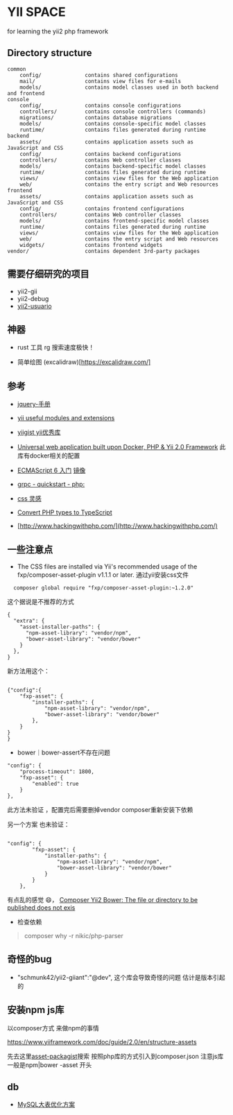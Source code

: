 # YII SPACE
 for learning the yii2 php framework
 
## Directory structure

```
common
    config/              contains shared configurations
    mail/                contains view files for e-mails
    models/              contains model classes used in both backend and frontend
console
    config/              contains console configurations
    controllers/         contains console controllers (commands)
    migrations/          contains database migrations
    models/              contains console-specific model classes
    runtime/             contains files generated during runtime
backend
    assets/              contains application assets such as JavaScript and CSS
    config/              contains backend configurations
    controllers/         contains Web controller classes
    models/              contains backend-specific model classes
    runtime/             contains files generated during runtime
    views/               contains view files for the Web application
    web/                 contains the entry script and Web resources
frontend
    assets/              contains application assets such as JavaScript and CSS
    config/              contains frontend configurations
    controllers/         contains Web controller classes
    models/              contains frontend-specific model classes
    runtime/             contains files generated during runtime
    views/               contains view files for the Web application
    web/                 contains the entry script and Web resources
    widgets/             contains frontend widgets
vendor/                  contains dependent 3rd-party packages
```

## 需要仔细研究的项目
* yii2-gii
* yii2-debug
* [yii2-usuario](https://github.com/2amigos/yii2-usuario)


## 神器

- rust 工具 rg  搜索速度极快！

- 简单绘图 (excalidraw)[https://excalidraw.com/]

## 参考

-  [jquery-手册](https://www.runoob.com/manual/jquery/)
- [yii useful modules and extensions](https://github.com/dmstr)
- [yiigist yii优秀库](https://yiigist.com/packages#!#%3Ftag=extension)
- [Universal web application built upon Docker, PHP & Yii 2.0 Framework](https://github.com/dmstr/phd5-app)
    此库有docker相关的配置    

- [ECMAScript 6 入门](https://es6.ruanyifeng.com/#README) [镜像](https://wangdoc.com/es6/)
- [grpc - quickstart - php:]( https://grpc.io/docs/quickstart/php/)

- [css 灵感](https://chokcoco.github.io/CSS-Inspiration/#/)

- [Convert PHP types to TypeScript ](https://github.com/spatie/typescript-transformer/tree/main)

- [http://www.hackingwithphp.com/](http://www.hackingwithphp.com/)

## 一些注意点
- The CSS files are installed via Yii's recommended usage of the fxp/composer-asset-plugin v1.1.1 or later.
    通过yii安装css文件
~~~shell
  composer global require "fxp/composer-asset-plugin:~1.2.0"  
  ~~~

这个据说是不推荐的方式
~~~json5
{
  "extra": {
    "asset-installer-paths": {
      "npm-asset-library": "vendor/npm",
      "bower-asset-library": "vendor/bower"
    }
  },
}

~~~
新方法用这个：
~~~json5

{"config":{
    "fxp-asset": {
        "installer-paths": {
            "npm-asset-library": "vendor/npm",
            "bower-asset-library": "vendor/bower"
        },
    }
}
}
~~~

- bower｜bower-assert不存在问题
~~~
"config": {
    "process-timeout": 1800,
    "fxp-asset": {
        "enabled": true
    }
},
~~~
此方法未验证 ，配置完后需要删掉vendor composer重新安装下依赖

另一个方案 也未验证：
~~~

"config": {
        "fxp-asset": {
            "installer-paths": {
                "npm-asset-library": "vendor/npm",
                "bower-asset-library": "vendor/bower"
            }
        }
    },
~~~
有点乱的感觉 😄，
[Composer Yii2 Bower: The file or directory to be published does not exis](https://stackoverflow.com/questions/53116822/composer-yii2-bower-the-file-or-directory-to-be-published-does-not-exist-c-my)

- 检查依赖 
>  composer why -r nikic/php-parser


## 奇怪的bug

- "schmunk42/yii2-giiant":"@dev",  这个库会导致奇怪的问题 估计是版本引起的

## 安装npm js库
以composer方式 来做npm的事情

https://www.yiiframework.com/doc/guide/2.0/en/structure-assets

先去这里[asset-packagist](https://asset-packagist.org/)搜索 
按照php库的方式引入到composer.json  注意js库一般是npm|bower -asset 开头


##  db

- [MySQL大表优化方案](https://segmentfault.com/a/1190000006158186)
